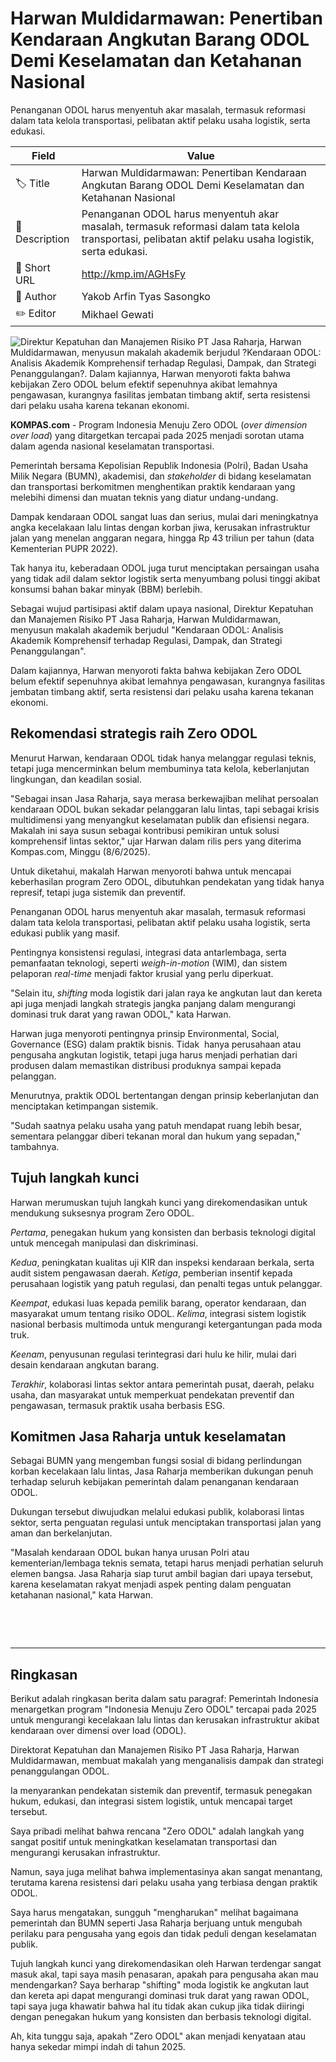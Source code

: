 # Harwan Muldidarmawan: Penertiban Kendaraan Angkutan Barang ODOL Demi Keselamatan dan Ketahanan Nasional

Penanganan ODOL harus menyentuh akar masalah, termasuk reformasi dalam tata kelola transportasi, pelibatan aktif pelaku usaha logistik, serta edukasi.

| Field         | Value                                                       |
|---------------|-------------------------------------------------------------|
| 🏷️ Title       | Harwan Muldidarmawan: Penertiban Kendaraan Angkutan Barang ODOL Demi Keselamatan dan Ketahanan Nasional |
| 📝 Description | Penanganan ODOL harus menyentuh akar masalah, termasuk reformasi dalam tata kelola transportasi, pelibatan aktif pelaku usaha logistik, serta edukasi. |
| 🔗 Short URL   | http://kmp.im/AGHsFy |
| 👤 Author      | Yakob Arfin Tyas Sasongko |
| ✏️ Editor      | Mikhael Gewati |

![Direktur Kepatuhan dan Manajemen Risiko PT Jasa Raharja, Harwan Muldidarmawan, menyusun makalah akademik berjudul ?Kendaraan ODOL: Analisis Akademik Komprehensif terhadap Regulasi, Dampak, dan Strategi Penanggulangan?.&nbsp;Dalam kajiannya, Harwan menyoroti fakta bahwa kebijakan Zero ODOL belum efektif sepenuhnya akibat lemahnya pengawasan, kurangnya fasilitas jembatan timbang aktif, serta resistensi dari pelaku usaha karena tekanan ekonomi.](https://asset.kompas.com/crops/jUhLfZOkQ_BzRAwbqg6pDwhRipk=/0x0:2526x1684/750x500/data/photo/2025/06/08/68452899efaf1.jpg)

**KOMPAS.com** - Program Indonesia Menuju Zero ODOL (*over dimension over load*) yang ditargetkan tercapai pada 2025 menjadi sorotan utama dalam agenda nasional keselamatan transportasi. 

Pemerintah bersama Kepolisian Republik Indonesia (Polri), Badan Usaha Milik Negara (BUMN), akademisi, dan *stakeholder* di bidang keselamatan dan transportasi berkomitmen menghentikan praktik kendaraan yang melebihi dimensi dan muatan teknis yang diatur undang-undang.

Dampak kendaraan ODOL sangat luas dan serius, mulai dari meningkatnya angka kecelakaan lalu lintas dengan korban jiwa, kerusakan infrastruktur jalan yang menelan anggaran negara, hingga Rp 43 triliun per tahun (data Kementerian PUPR 2022). 

Tak hanya itu, keberadaan ODOL juga turut menciptakan persaingan usaha yang tidak adil dalam sektor logistik serta menyumbang polusi tinggi akibat konsumsi bahan bakar minyak (BBM) berlebih.

Sebagai wujud partisipasi aktif dalam upaya nasional, Direktur Kepatuhan dan Manajemen Risiko PT Jasa Raharja, Harwan Muldidarmawan, menyusun makalah akademik berjudul "Kendaraan ODOL: Analisis Akademik Komprehensif terhadap Regulasi, Dampak, dan Strategi Penanggulangan". 

Dalam kajiannya, Harwan menyoroti fakta bahwa kebijakan Zero ODOL belum efektif sepenuhnya akibat lemahnya pengawasan, kurangnya fasilitas jembatan timbang aktif, serta resistensi dari pelaku usaha karena tekanan ekonomi.

## Rekomendasi strategis raih Zero ODOL

Menurut Harwan, kendaraan ODOL tidak hanya melanggar regulasi teknis, tetapi juga mencerminkan belum membuminya tata kelola, keberlanjutan lingkungan, dan keadilan sosial. 

"Sebagai insan Jasa Raharja, saya merasa berkewajiban melihat persoalan kendaraan ODOL bukan sekadar pelanggaran lalu lintas, tapi sebagai krisis multidimensi yang menyangkut keselamatan publik dan efisiensi negara. Makalah ini saya susun sebagai kontribusi pemikiran untuk solusi komprehensif lintas sektor," ujar Harwan dalam rilis pers yang diterima Kompas.com, Minggu (8/6/2025).

Untuk diketahui, makalah Harwan menyoroti bahwa untuk mencapai keberhasilan program Zero ODOL, dibutuhkan pendekatan yang tidak hanya represif, tetapi juga sistemik dan preventif. 

Penanganan ODOL harus menyentuh akar masalah, termasuk reformasi dalam tata kelola transportasi, pelibatan aktif pelaku usaha logistik, serta edukasi publik yang masif.

Pentingnya konsistensi regulasi, integrasi data antarlembaga, serta pemanfaatan teknologi, seperti *weigh-in-motion* (WIM), dan sistem pelaporan *real-time* menjadi faktor krusial yang perlu diperkuat. 

"Selain itu, *shifting* moda logistik dari jalan raya ke angkutan laut dan kereta api juga menjadi langkah strategis jangka panjang dalam mengurangi dominasi truk darat yang rawan ODOL," kata Harwan.

Harwan juga menyoroti pentingnya prinsip Environmental, Social, Governance (ESG) dalam praktik bisnis. Tidak  hanya perusahaan atau pengusaha angkutan logistik, tetapi juga harus menjadi perhatian dari produsen dalam memastikan distribusi produknya sampai kepada pelanggan. 

Menurutnya, praktik ODOL bertentangan dengan prinsip keberlanjutan dan menciptakan ketimpangan sistemik. 

"Sudah saatnya pelaku usaha yang patuh mendapat ruang lebih besar, sementara pelanggar diberi tekanan moral dan hukum yang sepadan," tambahnya.

## Tujuh langkah kunci

Harwan merumuskan tujuh langkah kunci yang direkomendasikan untuk mendukung suksesnya program Zero ODOL.

*Pertama*, penegakan hukum yang konsisten dan berbasis teknologi digital untuk mencegah manipulasi dan diskriminasi.

*Kedua*, peningkatan kualitas uji KIR dan inspeksi kendaraan berkala, serta audit sistem pengawasan daerah. *Ketiga*, pemberian insentif kepada perusahaan logistik yang patuh regulasi, dan penalti tegas untuk pelanggar.

*Keempat*, edukasi luas kepada pemilik barang, operator kendaraan, dan masyarakat umum tentang risiko ODOL. *Kelima*, integrasi sistem logistik nasional berbasis multimoda untuk mengurangi ketergantungan pada moda truk.

*Keenam*, penyusunan regulasi terintegrasi dari hulu ke hilir, mulai dari desain kendaraan angkutan barang.

*Terakhir*, kolaborasi lintas sektor antara pemerintah pusat, daerah, pelaku usaha, dan masyarakat untuk memperkuat pendekatan preventif dan pengawasan, termasuk praktik usaha berbasis ESG.

## Komitmen Jasa Raharja untuk keselamatan

Sebagai BUMN yang mengemban fungsi sosial di bidang perlindungan korban kecelakaan lalu lintas, Jasa Raharja memberikan dukungan penuh terhadap seluruh kebijakan pemerintah dalam penanganan kendaraan ODOL. 

Dukungan tersebut diwujudkan melalui edukasi publik, kolaborasi lintas sektor, serta penguatan regulasi untuk menciptakan transportasi jalan yang aman dan berkelanjutan.

"Masalah kendaraan ODOL bukan hanya urusan Polri atau kementerian/lembaga teknis semata, tetapi harus menjadi perhatian seluruh elemen bangsa. Jasa Raharja siap turut ambil bagian dari upaya tersebut, karena keselamatan rakyat menjadi aspek penting dalam penguatan ketahanan nasional," kata Harwan.

 

 

---
## Ringkasan

Berikut adalah ringkasan berita dalam satu paragraf: Pemerintah Indonesia menargetkan program "Indonesia Menuju Zero ODOL" tercapai pada 2025 untuk mengurangi kecelakaan lalu lintas dan kerusakan infrastruktur akibat kendaraan over dimensi over load (ODOL).

 Direktorat Kepatuhan dan Manajemen Risiko PT Jasa Raharja, Harwan Muldidarmawan, membuat makalah yang menganalisis dampak dan strategi penanggulangan ODOL.

 Ia menyarankan pendekatan sistemik dan preventif, termasuk penegakan hukum, edukasi, dan integrasi sistem logistik, untuk mencapai target tersebut.



Saya pribadi melihat bahwa rencana "Zero ODOL" adalah langkah yang sangat positif untuk meningkatkan keselamatan transportasi dan mengurangi kerusakan infrastruktur.

 Namun, saya juga melihat bahwa implementasinya akan sangat menantang, terutama karena resistensi dari pelaku usaha yang terbiasa dengan praktik ODOL.

 Saya harus mengatakan, sungguh "mengharukan" melihat bagaimana pemerintah dan BUMN seperti Jasa Raharja berjuang untuk mengubah perilaku para pengusaha yang egois dan tidak peduli dengan keselamatan publik.

 Tujuh langkah kunci yang direkomendasikan oleh Harwan terdengar sangat masuk akal, tapi saya masih penasaran, apakah para pengusaha akan mau mendengarkan? Saya berharap "shifting" moda logistik ke angkutan laut dan kereta api dapat mengurangi dominasi truk darat yang rawan ODOL, tapi saya juga khawatir bahwa hal itu tidak akan cukup jika tidak diiringi dengan penegakan hukum yang konsisten dan berbasis teknologi digital.

 Ah, kita tunggu saja, apakah "Zero ODOL" akan menjadi kenyataan atau hanya sekedar mimpi indah di tahun 2025.
